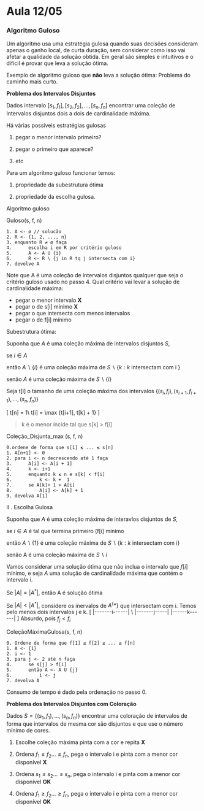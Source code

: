 # Aula 12/05

### Algoritmo Guloso

Um algoritmo usa uma estratégia gulosa quando suas decisões consideram apenas o ganho local, de curta duração, sem considerar como isso vai afetar a qualidade da solução obtida. Em geral são simples e intuitivos e o dificil é provar que leva a solução ótima.

Exemplo de algoritmo guloso que **não** leva a solução ótima: Problema do caminho mais curto.

**Problema dos Intervalos Disjuntos**

Dados intervalo $[s_1, f_1], [s_2, f_2], \dots , [s_n, f_n]$ encontrar uma coleção de Intervalos disjuntos dois a dois de cardinalidade máxima.


Há várias possíveis estratégias gulosas

1. pegar o menor intervalo primeiro?

2. pegar o primeiro que aparece?

3. etc

Para um algoritmo guloso funcionar temos:

1. propriedade da subestrutura ótima

2. propriedade da escolha gulosa.

Algoritmo guloso

Guloso(s, f, n)

    1. A <- ø // solucão
    2. R <- {1, 2, ..., n}
    3. enquanto R ≠ ø faça
    4.      escolha i em R por critério guloso
    5.      A <- A U {i}
    6.      R <- R \ {j in R tq j intersecta com i}
    7. devolve A

Note que A é uma coleção de intervalos disjuntos qualquer que seja o critério guloso usado no passo 4.
Qual critério vai levar a solução de cardinalidade máxima:

- pegar o menor intervalo **X**
- pegar o de s[i] mínimo **X**
- pegar o que intersecta com menos intervalos
- pegar o de f[i] mínimo

Subestrutura ótima:

Suponha que $A$ é uma coleção máxima de intervalos disjuntos $S$,

se  $i \in A$

então $A \backslash \{i\}$ é uma coleção máxima de $S \backslash \{k: k \text{ intersectam com i }\}$

senão $A$ é uma coleção máxima de $S\backslash \{i\}$

Seja t[i] o tamanho de uma coleção máxima dos intervalos $\{(s_i, f_i), (s_{i+1}, f_{i+1}), \dots , (s_n, f_n)\}$

\[
    t[n] = 1\\
    t[i] = \max \{t[i+1], t[k] + 1\}
\]  

> k é o menor íncide tal que s[k] > f[i]

Coleção_Disjunta_max (s, f, n)
```
0.ordene de forma que s[1] ≤ ... ≤ s[n]
1. A[n+1] <- 0
2. para i <- n decrescendo até 1 faça
3.      A[i] <- A[i + 1]
4.      k <- i+1
5.      enquanto k ≤ n e s[k] < f[i]
6.          k <- k +  1
7.      se A[k]+ 1 > A[i]
8.          A[i] <- A[k] + 1
9. devolva A[1]
```

II . Escolha Gulosa

Suponha que $A$ é uma coleção máxima de interavlos disjuntos de $S$,

se $i \in A$ é tal que termina primeiro (f[i] mínimo

então $A\backslash \{1\}$ é uma coleção máxima de $S\backslash \{k : k \text { intersectam com i}\}$

senão A é uma coleção máxima de $S\backslash{i}$

Vamos considerar uma solução ótima que não inclua o intervalo que $f[i]$ mínimo, e seja $A$ uma solução de cardinalidade máxima que contém o intervalo i.

Se $|A| = |A^ * |$, então A é solução ótima

Se $|A| < |A^ * |$, considere os inervalos de $A^\{* \}$ que intersectam com i. Temos pelo menos dois intervalos j e k.
\[
    |-------i------|  \\
    |-------j-----| |------k------|
\]
Absurdo, pois $f_j < f_i$

ColeçãoMáximaGulosa(s, f, n)

```
0. Ordene de forma que f[1] ≤ f[2] ≤ ... ≤ f[n]
1. A <- {1}
2. i <- 1
3. para j <- 2 até n faça
4.      se s[j] > f[i]
5.      então A <- A U {j}
6.          i <- j
7. devolva A
```

Consumo de tempo é dado pela ordenação no passo 0.


**Problema dos Intervalos Disjuntos com Coloração**

Dados $S=\{(s_1, f_1), \dots, (s_n, f_n)\}$ encontrar uma coloração de intervalos de forma que intervalos de mesma cor são disjuntos e que use o número mínimo de cores.

1. Escolhe coleção máxima pinta com a cor e repita  **X**

2. Ordena $f_1 \leq f_2 \dots \leq f_n$, pega o intervalo i e pinta com a menor cor disponível **X**

3. Ordena $s_1 \leq s_2 \dots \leq s_n$, pega o intervalo i e pinta com a menor cor disponível **OK**

4. Ordena $f_1 \geq f_2 \dots \geq f_n$, pega o intervalo i e pinta com a menor cor disponível **OK**
